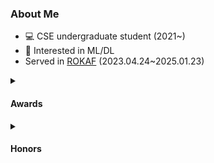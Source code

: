 ### About Me
- 💻 CSE undergraduate student (2021~)
- 🙂 Interested in ML/DL
- Served in [ROKAF](https://rokaf.airforce.mil.kr/sites/airforce/index.do) (2023.04.24~2025.01.23)
<details>
    <summary><h4>Awards</h4></summary>
    <ul>
      <li><strong>1st</strong> in 2024 Hackathon (With Seoul City) 1st Prize(Seoul Metropolitan City Mayor) (Team Member) </li>
      <li><strong>2nd</strong> in 2023 <a href="https://maicon.kr/">MAICON</a>(Military AI Competition), as team 'RokafNet' (Team Member) (<a href="https://github.com/RokafNet/rokafnet">model repo</a>)</li>
      <li><strong>1st</strong> in 2023 Air Force Information Contest AI/Big Data Field 1st Prize(Chief-of-staff) (Team Member) </li>
    </ul>
</details>
<details>
    <summary><h4>Honors</h4></summary>
    <ul>
    <li> Kwanjeong Educational Foundation Scholarship <strong>$5,000 / semester</strong></li>
    <li> Seoul National University Semiconductor Specialization College Scholarship <strong>$10,000</strong></li>
    </ul>
</details>

